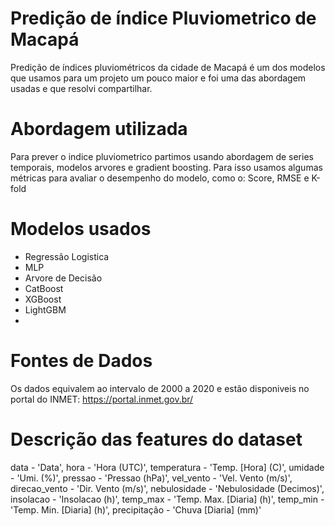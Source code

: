# Predição de índice Pluviometrico de Macapá
Predição de índices pluviométricos da cidade de Macapá é um dos modelos que usamos para um projeto um pouco maior e foi uma das abordagem usadas e que resolvi 
compartilhar.

# Abordagem utilizada 
Para prever o indice pluviometrico partimos usando abordagem de series temporais, modelos arvores e gradient boosting. Para isso usamos algumas métricas para avaliar o desempenho do modelo, como o: Score, RMSE e K-fold

# Modelos usados
- Regressão Logistica
- MLP
- Arvore de Decisão
- CatBoost
- XGBoost
- LightGBM
- 
# Fontes de Dados
Os dados equivalem ao intervalo de 2000 a 2020 e estão disponiveis no portal do INMET: https://portal.inmet.gov.br/

# Descrição das features do dataset
data - 'Data',
hora - 'Hora (UTC)',
temperatura - 'Temp. [Hora] (C)', 
umidade - 'Umi. (%)',
pressao - 'Pressao (hPa)',
vel_vento - 'Vel. Vento (m/s)', 
direcao_vento - 'Dir. Vento (m/s)', 
nebulosidade - 'Nebulosidade (Decimos)',
insolacao - 'Insolacao (h)',
temp_max - 'Temp. Max. [Diaria] (h)',
temp_min -'Temp. Min. [Diaria] (h)',
precipitação - 'Chuva [Diaria] (mm)'
